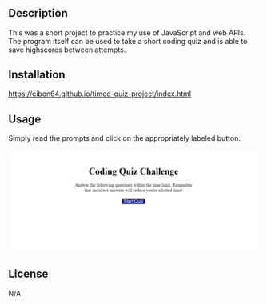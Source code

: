 # <Coding-Quiz-Challenge>

## Description

This was a short project to practice my use of JavaScript and web APIs. The program itself can be used to take a short coding quiz and is able to save highscores between attempts. 

## Installation

https://eibon64.github.io/timed-quiz-project/index.html

## Usage

Simply read the prompts and click on the appropriately labeled button.

![](assets\codingQuiz.PNG)

## License

N/A